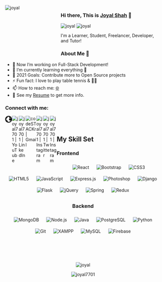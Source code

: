 <img align="left" width="180" height="180" alt="joyal" src="https://user-images.githubusercontent.com/72680045/102575233-bd8bac00-4118-11eb-89f5-302f8ed594f1.png" />

### Hi there, This is [Joyal Shah](https://joyal7701.github.io/) 👋

<p align="left"> 
	<img src="https://komarev.com/ghpvc/?username=joyal7701" alt="joyal" /> 
	<img src="https://badges.pufler.dev/repos/joyal7701" alt="joyal" /> 
</p>

I'm a Learner, Student, Freelancer, Developer, and Tutor!
<br>

### About Me 🚀
- 🔭 Now I’m working on Full-Stack Development!
- 🌱 I’m currently learning everything 🤣
- 🥅 2021 Goals: Contribute more to Open Source projects
- ⚡ Fun fact: I love to play table tennis & 🏊‍♂️
- 📫 How to reach me:  [🌐](https://joyal-portfolio.netlify.app)
- 📝 See my [Resume](https://joyal7701.github.io/assets/Joyal's%20Resume.pdf) to get more info.

### Connect with me:

[<img align="left" alt="joyal7701.com" width="22px" src="https://raw.githubusercontent.com/iconic/open-iconic/master/svg/globe.svg" />][website]
[<img align="left" alt="joyal7701 | YouTube" width="22px" src="https://cdn.jsdelivr.net/npm/simple-icons@v3/icons/youtube.svg" />][youtube]
[<img align="left" alt="joyal7701 | LinkedIn" width="22px" src="https://cdn.jsdelivr.net/npm/simple-icons@v3/icons/linkedin.svg" />][linkedin]
[<img align="left" alt="codeSTACKr | Gmail" width="35px" src="https://cdn.jsdelivr.net/npm/simple-icons@v3/icons/gmail.svg" />](mailto:joyalshah07@gmail.com)
[<img align="left" alt="joyal7701 | Instagram" width="22px" src="https://cdn.jsdelivr.net/npm/simple-icons@v3/icons/instagram.svg" />][instagram]
[<img align="left" alt="joyal7701 | Twitter" width="22px" src="https://cdn.jsdelivr.net/npm/simple-icons@v3/icons/twitter.svg" />][twitter]
[<img align="left" alt="joyal7701 | Instagram" width="22px" src="https://cdn.jsdelivr.net/npm/simple-icons@3.9.0/icons/facebook.svg" />][facebook]
<br />
<br />
## My Skill Set  




### Frontend  
<div align="center">  
<img style="margin: 10px" src="https://profilinator.rishav.dev/skills-assets/react-original-wordmark.svg" alt="React" height="50" />  
<img style="margin: 10px" src="https://profilinator.rishav.dev/skills-assets/bootstrap-plain.svg" alt="Bootstrap" height="50" />  
<img style="margin: 10px" src="https://profilinator.rishav.dev/skills-assets/css3-original-wordmark.svg" alt="CSS3" height="50" />  
<img style="margin: 10px" src="https://profilinator.rishav.dev/skills-assets/html5-original-wordmark.svg" alt="HTML5" height="50" />  
<img style="margin: 10px" src="https://profilinator.rishav.dev/skills-assets/javascript-original.svg" alt="JavaScript" height="50" />  
<img style="margin: 10px" src="https://profilinator.rishav.dev/skills-assets/express-original-wordmark.svg" alt="Express.js" height="50" />  
<img style="margin: 10px" src="https://profilinator.rishav.dev/skills-assets/photoshop-plain.svg" alt="Photoshop" height="50" />  
<img style="margin: 10px" src="https://profilinator.rishav.dev/skills-assets/django-original.svg" alt="Django" height="50" />  
<img style="margin: 10px" src="https://profilinator.rishav.dev/skills-assets/flask.png" alt="Flask" height="50" />  
<img style="margin: 10px" src="https://profilinator.rishav.dev/skills-assets/jquery.png" alt="jQuery" height="50" />  
<img style="margin: 10px" src="https://profilinator.rishav.dev/skills-assets/springio-icon.svg" alt="Spring" height="50" />  
<img style="margin: 10px" src="https://profilinator.rishav.dev/skills-assets/redux-original.svg" alt="Redux" height="50" />  





### Backend  
<div align="center">  
<img style="margin: 10px" src="https://profilinator.rishav.dev/skills-assets/mongodb-original-wordmark.svg" alt="MongoDB" height="50" />  
<img style="margin: 10px" src="https://profilinator.rishav.dev/skills-assets/nodejs-original-wordmark.svg" alt="Node.js" height="50" />  
<img style="margin: 10px" src="https://profilinator.rishav.dev/skills-assets/java-original-wordmark.svg" alt="Java" height="50" />  
<img style="margin: 10px" src="https://profilinator.rishav.dev/skills-assets/postgresql-original-wordmark.svg" alt="PostgreSQL" height="50" />  
<img style="margin: 10px" src="https://profilinator.rishav.dev/skills-assets/python-original.svg" alt="Python" height="50" />  
<img style="margin: 10px" src="https://profilinator.rishav.dev/skills-assets/git-scm-icon.svg" alt="Git" height="50" />    
<img style="margin: 10px" src="https://profilinator.rishav.dev/skills-assets/xampp.png" alt="XAMPP" height="50" />  
<img style="margin: 10px" src="https://profilinator.rishav.dev/skills-assets/mysql-original-wordmark.svg" alt="MySQL" height="50" />  
<img style="margin: 10px" src="https://profilinator.rishav.dev/skills-assets/firebase.png" alt="Firebase" height="50" />  
</div>


<br />
<br />
<br />
<br />

<p align="center"> <img src="https://github-readme-stats.vercel.app/api?username=joyal7701&show_icons=true" alt="joyal" /> </p>
<p align="center"> <img src="https://github-readme-stats.vercel.app/api/top-langs/?username=joyal7701&langs_count=7&show_icons=true&count_private=true&cache_seconds=2000" alt="joyal7701" /> </p>

[website]: https://joyal-portfolio.netlify.app/
[twitter]: https://twitter.com/Joyal7701
[youtube]: https://www.youtube.com/c/ITBuddies
[instagram]: https://www.instagram.com/joyal_736/
[linkedin]: https://www.linkedin.com/in/joyal-shah-7701/
[facebook]: https://www.facebook.com/joyal.shah.35
